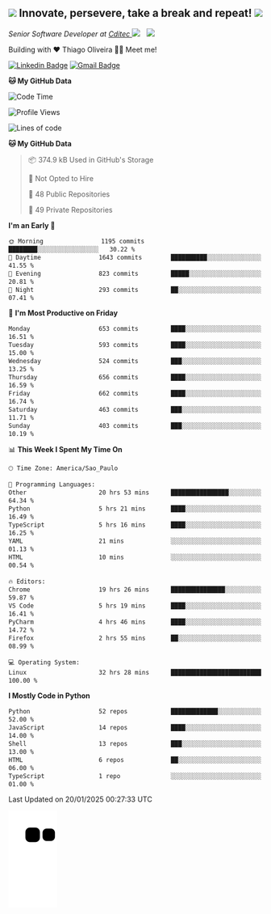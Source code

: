 <h2><img src="https://emojis.slackmojis.com/emojis/images/1531849430/4246/blob-sunglasses.gif?1531849430" width="30"/> Innovate, persevere, take a break and repeat! <img src="https://media.giphy.com/media/12oufCB0MyZ1Go/giphy.gif" width="50"></h2>
<img align='right' src="https://media.giphy.com/media/M9gbBd9nbDrOTu1Mqx/giphy.gif" width="230">
<p><em>Senior Software Developer at <a href="https://www.cditec.com.br/">Cditec
</a><img src="https://media.giphy.com/media/WUlplcMpOCEmTGBtBW/giphy.gif" width="30"> 
</em></p>



Building with ❤️ Thiago Oliveira 👋🏽 Meet me!

[![Linkedin Badge](https://img.shields.io/badge/-Thiago-blue?style=flat-square&logo=Linkedin&logoColor=white&link=https://www.linkedin.com/in/tgmarinho/)](https://www.linkedin.com/in/thiagoceconelo/) 
[![Gmail Badge](https://img.shields.io/badge/-thiceconelo@gmail.com-c14438?style=flat-square&logo=Gmail&logoColor=white&link=mailto:thiceconelo@gmail.com)](mailto:thiceconelo@gmail.com)

</em></p>

<!-- <span style="height ">
![Anurag's GitHub stats](https://github-readme-stats.vercel.app/api?username=arthurspk&show_icons=true&theme=tokyonight)
</span> -->

**🐱 My GitHub Data** 
<!--START_SECTION:waka-->
![Code Time](http://img.shields.io/badge/Code%20Time-2%2C436%20hrs%2034%20mins-blue)

![Profile Views](http://img.shields.io/badge/Profile%20Views-0-blue)

![Lines of code](https://img.shields.io/badge/From%20Hello%20World%20I%27ve%20Written-5.5%20million%20lines%20of%20code-blue)

**🐱 My GitHub Data** 

> 📦 374.9 kB Used in GitHub's Storage 
 > 
> 🚫 Not Opted to Hire
 > 
> 📜 48 Public Repositories 
 > 
> 🔑 49 Private Repositories 
 > 
**I'm an Early 🐤** 

```text
🌞 Morning                1195 commits        ████████░░░░░░░░░░░░░░░░░   30.22 % 
🌆 Daytime                1643 commits        ██████████░░░░░░░░░░░░░░░   41.55 % 
🌃 Evening                823 commits         █████░░░░░░░░░░░░░░░░░░░░   20.81 % 
🌙 Night                  293 commits         ██░░░░░░░░░░░░░░░░░░░░░░░   07.41 % 
```
📅 **I'm Most Productive on Friday** 

```text
Monday                   653 commits         ████░░░░░░░░░░░░░░░░░░░░░   16.51 % 
Tuesday                  593 commits         ████░░░░░░░░░░░░░░░░░░░░░   15.00 % 
Wednesday                524 commits         ███░░░░░░░░░░░░░░░░░░░░░░   13.25 % 
Thursday                 656 commits         ████░░░░░░░░░░░░░░░░░░░░░   16.59 % 
Friday                   662 commits         ████░░░░░░░░░░░░░░░░░░░░░   16.74 % 
Saturday                 463 commits         ███░░░░░░░░░░░░░░░░░░░░░░   11.71 % 
Sunday                   403 commits         ███░░░░░░░░░░░░░░░░░░░░░░   10.19 % 
```


📊 **This Week I Spent My Time On** 

```text
🕑︎ Time Zone: America/Sao_Paulo

💬 Programming Languages: 
Other                    20 hrs 53 mins      ████████████████░░░░░░░░░   64.34 % 
Python                   5 hrs 21 mins       ████░░░░░░░░░░░░░░░░░░░░░   16.49 % 
TypeScript               5 hrs 16 mins       ████░░░░░░░░░░░░░░░░░░░░░   16.25 % 
YAML                     21 mins             ░░░░░░░░░░░░░░░░░░░░░░░░░   01.13 % 
HTML                     10 mins             ░░░░░░░░░░░░░░░░░░░░░░░░░   00.54 % 

🔥 Editors: 
Chrome                   19 hrs 26 mins      ███████████████░░░░░░░░░░   59.87 % 
VS Code                  5 hrs 19 mins       ████░░░░░░░░░░░░░░░░░░░░░   16.41 % 
PyCharm                  4 hrs 46 mins       ████░░░░░░░░░░░░░░░░░░░░░   14.72 % 
Firefox                  2 hrs 55 mins       ██░░░░░░░░░░░░░░░░░░░░░░░   08.99 % 

💻 Operating System: 
Linux                    32 hrs 28 mins      █████████████████████████   100.00 % 
```

**I Mostly Code in Python** 

```text
Python                   52 repos            █████████████░░░░░░░░░░░░   52.00 % 
JavaScript               14 repos            ████░░░░░░░░░░░░░░░░░░░░░   14.00 % 
Shell                    13 repos            ███░░░░░░░░░░░░░░░░░░░░░░   13.00 % 
HTML                     6 repos             ██░░░░░░░░░░░░░░░░░░░░░░░   06.00 % 
TypeScript               1 repo              ░░░░░░░░░░░░░░░░░░░░░░░░░   01.00 % 
```




 Last Updated on 20/01/2025 00:27:33 UTC
<!--END_SECTION:waka-->

![Snake animation](https://github.com/rafaballerini/rafaballerini/blob/output/github-contribution-grid-snake.svg)


<!---
ceconelo/ceconelo is a ✨ special ✨ repository because its `README.md` (this file) appears on your GitHub profile.
You can click the Preview link to take a look at your changes.
--->

